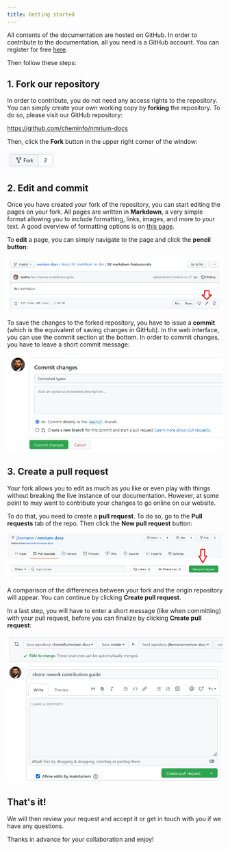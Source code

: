 ```yaml
---
title: Getting started
---
```


All contents of the documentation are hosted on GitHub. In order to contribute to the documentation, all you need is a GitHub account. You can register for free [here](https://github.com/signup).

Then follow these steps:

## 1. Fork our repository

In order to contribute, you do not need any access rights to the repository. You can simply create your own working copy by **forking** the repository. To do so, please visit our GitHub repository:

https://github.com/cheminfo/nmrium-docs

Then, click the **Fork** button in the upper right corner of the window:

![Fork repository](./fork.png)

## 2. Edit and commit

Once you have created your fork of the repository, you can start editing the pages on your fork. All pages are written in **Markdown**, a very simple format allowing you to include formatting, links, images, and more to your text. A good overview of formatting options is on [this page](/docs/90_contribute-to-doc/50_markdown_features/50_markdown-features.mdx).

To **edit** a page, you can simply navigate to the page and click the **pencil button**:

![Edit page](./edit.png)

To save the changes to the forked repository, you have to issue a **commit** (which is the equivalent of saving changes in GitHub). In the web interface, you can use the commit section at the bottom. In order to commit changes, you have to leave a short commit message:

![Commit](./commit.png)

## 3. Create a pull request

Your fork allows you to edit as much as you like or even play with things without breaking the live instance of our documentation. However, at some point to may want to contribute your changes to go online on our website.

To do that, you need to create a **pull request**. To do so, go to the **Pull requests** tab of the repo. Then click the **New pull request** button:

![New pull request](./pull_request.png)

A comparison of the differences between your fork and the origin repository will appear. You can continue by clicking **Create pull request**.

In a last step, you will have to enter a short message (like when committing) with your pull request, before you can finalize by clicking **Create pull request**:

![Create pull request](./pull_request2.png)

## That's it!

We will then review your request and accept it or get in touch with you if we have any questions.

Thanks in advance for your collaboration and enjoy!